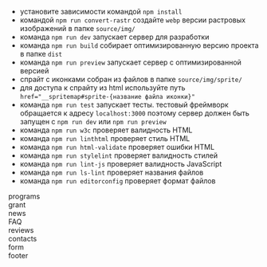 - установите зависимости командой `npm install`
- командой `npm run convert-rastr` создайте `webp` версии растровых изображений в папке `source/img/`
- команда `npm run dev` запускает сервер для разработки
- команда `npm run build` собирает оптимизированную версию проекта в папке `dist`
- команда `npm run preview` запускает сервер с оптимизированной версией
- спрайт с иконками собран из файлов в папке `source/img/sprite/`
- для доступа к спрайту из html используйте путь `href="__spritemap#sprite-{название файла иконки}"`
- команда `npm run test` запускает тесты. тестовый фреймворк обращается к адресу `localhost:3000` поэтому сервер должен быть запущен с `npm run dev` или `npm run preview`
- команда `npm run w3c` проверяет валидность HTML
- команда `npm run linthtml` проверяет стиль HTML
- команда `npm run html-validate` проверяет ошибки HTML
- команда `npm run stylelint` проверяет валидность стилей
- команда `npm run lint-js` проверяет валидность JavaScript
- команда `npm run ls-lint` проверяет названия файлов
- команда `npm run editorconfig` проверяет формат файлов


<div data-test="programs">programs</div>
<div data-test="grant">grant</div>
<div data-test="news">news</div>
<div data-test="FAQ">FAQ</div>
<div data-test="reviews">reviews</div>
<div data-test="contacts">contacts</div>
<div data-test="form">form</div>
<div data-test="footer">footer</div>
